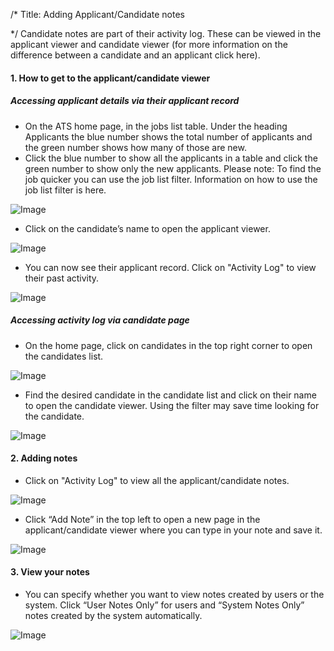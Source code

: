 /*
Title: Adding Applicant/Candidate notes

*/
Candidate notes are part of their activity log. These can be viewed in the applicant viewer and candidate viewer (for more information on the difference between a candidate and an applicant click here).  
  

#### 1. How to get to the applicant/candidate viewer

  

##### Accessing applicant details via their applicant record

- On the ATS home page, in the jobs list table. Under the heading Applicants the blue number shows the total number of applicants and the green number shows how many of those are new.
- Click the blue number to show all the applicants in a table and click the green number to show only the new applicants.
Please note: To find the job quicker you can use the job list filter. Information on how to use the job list filter is here.  
  
![Image](https://s3.amazonaws.com/tw-desk/i/122167/attachment-inline/98318.20150501082042349.98318.20150501082042349egPlr)  
  

- Click on the candidate’s name to open the applicant viewer.
  
![Image](https://s3.amazonaws.com/tw-desk/i/122167/attachment-inline/98318.20150501082158742.98318.20150501082158742g53dY)  
  

- You can now see their applicant record. Click on "Activity Log" to view their past activity.

![Image](https://s3.amazonaws.com/tw-desk/i/122167/attachment-inline/98318.20150512154954416.98318.20150512154954416xOwiE)  
  

##### Accessing activity log via candidate page

- On the home page, click on candidates in the top right corner to open the candidates list.

![Image](https://s3.amazonaws.com/tw-desk/i/122167/attachment-inline/98318.20150501082613432.98318.20150501082613432Op9cZ)  
  

- Find the desired candidate in the candidate list and click on their name to open the candidate viewer. Using the filter may save time looking for the candidate.

![Image](https://s3.amazonaws.com/tw-desk/i/122167/attachment-inline/98318.20150501082849418.98318.20150501082849418dKjPi)  
  

#### 2. Adding notes

- Click on "Activity Log" to view all the applicant/candidate notes.

![Image](https://s3.amazonaws.com/tw-desk/i/122167/attachment-inline/98318.20150501083328878.98318.20150501083328878siPMl)  
  

- Click “Add Note” in the top left to open a new page in the applicant/candidate viewer where you can type in your note and save it.

![Image](https://s3.amazonaws.com/tw-desk/i/122167/attachment-inline/98318.20150501083356283.98318.20150501083356283thKQe)  
  

#### 3. View your notes

- You can specify whether you want to view notes created by users or the system. Click “User Notes Only” for users and “System Notes Only” notes created by the system automatically.

![Image](https://s3.amazonaws.com/tw-desk/i/122167/attachment-inline/98318.20150501083452331.98318.20150501083452331IAdw6)